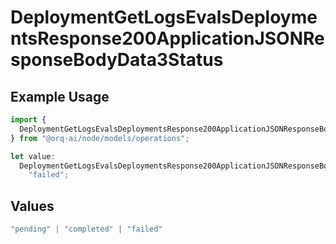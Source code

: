 # DeploymentGetLogsEvalsDeploymentsResponse200ApplicationJSONResponseBodyData3Status

## Example Usage

```typescript
import {
  DeploymentGetLogsEvalsDeploymentsResponse200ApplicationJSONResponseBodyData3Status,
} from "@orq-ai/node/models/operations";

let value:
  DeploymentGetLogsEvalsDeploymentsResponse200ApplicationJSONResponseBodyData3Status =
    "failed";
```

## Values

```typescript
"pending" | "completed" | "failed"
```